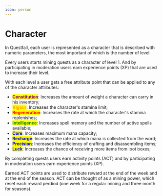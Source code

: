 ```yaml
---
icon: person
---
```


# Character

In Questfall, each user is represented as a character that is described with numeric parameters, the most important of which is the number of level.&#x20;

Every users starts mining quests as a character of level 1. And by participating in moderation users earn experience points (XP) that are used to increase their level.

With each level a user gets a free attribute point that can be applied to any of the character attributes:

* <mark style="color:purple;">**Constitution**</mark>: Increases the amount of weight a character can carry in his inventory;
* <mark style="color:orange;">**Vigour**</mark>: Increases the character's stamina limit;
* <mark style="color:red;">**Regeneration**</mark>: Increases the rate at which the character's stamina replenishes;
* <mark style="color:green;">**Intelligence**</mark>: Increases spell memory and the number of active spells available;
* <mark style="color:blue;">**Core**</mark>: Increases maximum mana capacity;
* <mark style="color:blue;">**Recharge**</mark>: Increases the rate at which mana is collected from the word;
* <mark style="color:blue;">**Precision**</mark>: Increases the efficiency of crafting and disassembling items;
* <mark style="color:blue;">**Luck**</mark>: Increases the chance of receiving more items from loot boxes;

By completing quests users earn activity points (ACT) and by participating in moderation users earn experience points (XP).

Earned ACT points are used to distribute reward at the end of the week and at the end of the season. ACT can be thought of as a mining power, which reset each reward perdiod (one week for a regular mining and three month for seasons).

